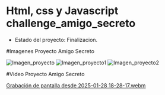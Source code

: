 
<h1> Html, css y Javascript challenge_amigo_secreto</h1>

- Estado del proyecto: Finalizacion.

#Imagenes Proyecto Amigo Secreto

![Imagen_proyecto](https://github.com/user-attachments/assets/681818ca-d1ca-4eb8-a257-eabba6b39391)
![Imagen_proyecto1](https://github.com/user-attachments/assets/932ab43a-39c5-4456-81bc-5787ee479f5c)
![Imagen_proyecto2](https://github.com/user-attachments/assets/22f62bec-aa2d-4437-ac61-9e70177ae5fd)

#Video Proyecto Amigo Secreto

[Grabación de pantalla desde 2025-01-28 18-28-17.webm](https://github.com/user-attachments/assets/baec9be3-8b9a-4d52-be89-e3e3bb162352)
